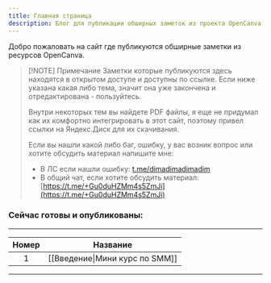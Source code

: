 ```yaml
---
title: Главная страница
description: Блог для публикации обширных заметок из проекта OpenCanva. Проект развивается, сейчас полностью закончен и доступен один раздел с SMM
---
```

Добро пожаловать на сайт где публикуются обширные заметки из ресурсов OpenCanva.


> [!NOTE] Примечание
> Заметки которые публикуются здесь находятся в открытом доступе и доступны по ссылке. Если ниже указана какая либо тема, значит она уже закончена и отредактирована - пользуйтесь.
> 
> Внутри некоторых тем вы найдете PDF файлы, я еще не придумал как их комфортно интегрировать в этот сайт, поэтому привел ссылки на Яндекс.Диск для их скачивания.
> 
> Если вы нашли какой либо баг, ошибку, у вас возник вопрос или хотите обсудить материал напишите мне:
> 
> - В ЛС если нашли ошибку: [t.me/dimadimadimadim](https://t.me/dimadimadimadim)
> - В общий чат, если хотите обсудить материал: [https://t.me/+Gu0duHZMm4s5ZmJi](https://t.me/+Gu0duHZMm4s5ZmJi)


### Сейчас готовы и опубликованы:

<hr>

| Номер              | Название                       |
| ------------------ | ------------------------------ |
| <center>1</center> | [[Введение\|Мини курс по SMM]] |

<hr>
